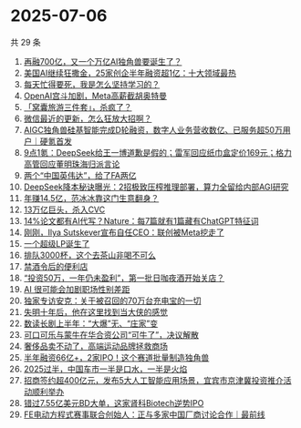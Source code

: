 # 2025-07-06

共 29 条

<!-- BEGIN 36KR -->
<!-- 最后更新时间 2025-07-06 03:20:03 +0800 -->
1. [再融700亿，又一个万亿AI独角兽要诞生了？](https://36kr.com/p/3365493409662977)
1. [美国AI继续狂撒金，25家创企半年融资超1亿：十大领域最热](https://36kr.com/p/3365458477434628)
1. [每天忙得要死，我是怎么坚持学习的？](https://36kr.com/p/3332052883827206)
1. [OpenAI宫斗加剧，Meta高薪截胡奥特曼](https://36kr.com/p/3364529325770755)
1. [「窝囊旅游三件套」，杀疯了？](https://36kr.com/p/3365516141610755)
1. [微信最近的更新，怎么狂放大招啊？](https://36kr.com/p/3365453888030466)
1. [AIGC独角兽硅基智能完成D轮融资，数字人业务营收数亿、已服务超50万用户｜硬氪首发](https://36kr.com/p/3362675516901129)
1. [9点1氪：DeepSeek给王一博道歉是假的；雷军回应纸巾盒定价169元；格力高管回应董明珠海归派言论](https://36kr.com/p/3365353934686208)
1. [两个“中国英伟达”，给了FA两亿](https://36kr.com/p/3365461204846600)
1. [DeepSeek降本秘诀曝光：2招极致压榨推理部署，算力全留给内部AGI研究](https://36kr.com/p/3365449318172675)
1. [年赚14.5亿，范冰冰靠这门生意翻身？](https://36kr.com/p/3364813000017926)
1. [13万亿巨头，杀入CVC](https://36kr.com/p/3365405404973064)
1. [14%论文都有AI代写？Nature：每7篇就有1篇藏有ChatGPT特征词](https://36kr.com/p/3365451633559559)
1. [刚刚，Ilya Sutskever宣布自任CEO：联创被Meta挖走了](https://36kr.com/p/3363899891287809)
1. [一个超级LP诞生了](https://36kr.com/p/3364603935262469)
1. [排队3000杯，这个去茶山非喝不可么](https://36kr.com/p/3364088814508166)
1. [禁酒令后的便利店](https://36kr.com/p/3364634890913544)
1. [“投资50万，一年仍未盈利”，第一批日咖夜酒开始关店？](https://36kr.com/p/3365388686919429)
1. [AI 很可能会加剧职场性别差距](https://36kr.com/p/3323565394553094)
1. [独家专访安克：关于被召回的70万台充电宝的一切](https://36kr.com/p/3365435892680709)
1. [失明十年后，他在这里找到当大侠的感觉](https://36kr.com/p/3364596316538625)
1. [数读长剧上半年：“大爆”无、“庄家”变](https://36kr.com/p/3364681721218818)
1. [可口可乐与蒙牛在华合资公司“可牛了”，决议解散](https://36kr.com/p/3364613247567876)
1. [奢侈品卖不动了，高端运动品牌拯救商场](https://36kr.com/p/3364684469192449)
1. [半年融资66亿+，2家IPO！这个赛道批量制造独角兽](https://36kr.com/p/3365305446221831)
1. [2025过半，中国车市一半是口水，一半是火焰](https://36kr.com/p/3364818860181250)
1. [招商签约超400亿元，发布5大人工智能应用场景，宜宾市京津冀投资推介活动顺利举办](https://36kr.com/p/3365403276920837)
1. [错过7.55亿美元BD大单，这家肾科Biotech逆势IPO](https://36kr.com/p/3365305576638465)
1. [FE电动方程式赛事联合创始人：正与多家中国厂商讨论合作｜最前线](https://36kr.com/p/3350068883579266)
<!-- END 36KR -->